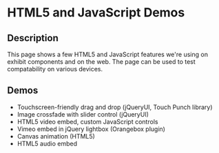 # HTML5 and JavaScript Demos 

## Description 
This page shows a few HTML5 and JavaScript features we're using on exhibit components and on the web.
The page can be used to test compatability on various devices.

## Demos
- Touchscreen-friendly drag and drop (jQueryUI, Touch Punch library)
- Image crossfade with slider control (jQueryUI)
- HTML5 video embed, custom JavaScript controls
- Vimeo embed in jQuery lightbox (Orangebox plugin)
- Canvas animation (HTML5)
- HTML5 audio embed


